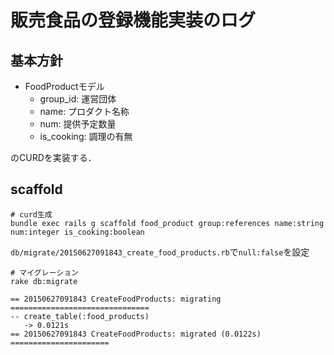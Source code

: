 # 販売食品の登録機能実装のログ

## 基本方針

* FoodProductモデル
    * group_id: 運営団体
    * name: プロダクト名称
    * num: 提供予定数量
    * is_cooking: 調理の有無

のCURDを実装する．

## scaffold

```
# curd生成
bundle exec rails g scaffold food_product group:references name:string num:integer is_cooking:boolean
```

`db/migrate/20150627091843_create_food_products.rb`で`null:false`を設定
 
```
# マイグレーション
rake db:migrate

== 20150627091843 CreateFoodProducts: migrating ===============================
-- create_table(:food_products)
   -> 0.0121s
== 20150627091843 CreateFoodProducts: migrated (0.0122s) ======================
```
